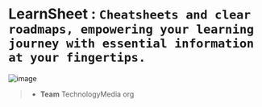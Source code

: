 # LearnSheet : `Cheatsheets and clear roadmaps, empowering your learning journey with essential information at your fingertips.`
![image](https://github.com/TechnologyMediaorg/LearnSheet/assets/111997815/d6e072b6-c8d0-445a-bd4d-a70e2d4d54a6)

> - **Team**
> TechnologyMedia org
